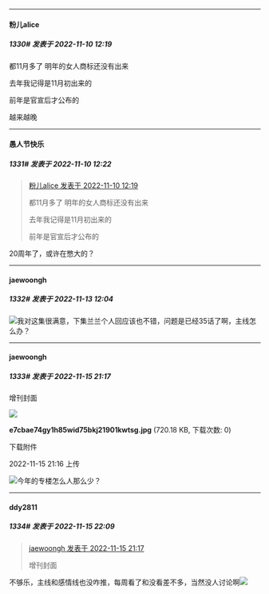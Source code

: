 

*****

####  粉儿alice  
##### 1330#       发表于 2022-11-10 12:19

都11月多了 明年的女人商标还没有出来

去年我记得是11月初出来的 

前年是官宣后才公布的

越来越晚



*****

####  愚人节快乐  
##### 1331#       发表于 2022-11-10 12:22

<blockquote><a href="httphttps://bbs.saraba1st.com/2b/forum.php?mod=redirect&amp;goto=findpost&amp;pid=58367270&amp;ptid=2034419" target="_blank">粉儿alice 发表于 2022-11-10 12:19</a>

都11月多了 明年的女人商标还没有出来

去年我记得是11月初出来的 

前年是官宣后才公布的</blockquote>
20周年了，或许在憋大的？



*****

####  jaewoongh  
##### 1332#       发表于 2022-11-13 12:04

<img src="https://static.saraba1st.com/image/smiley/face2017/117.png" referrerpolicy="no-referrer">我对这集很满意，下集兰兰个人回应该也不错，问题是已经35话了啊，主线怎么办？



*****

####  jaewoongh  
##### 1333#       发表于 2022-11-15 21:17

增刊封面

<img src="https://img.saraba1st.com/forum/202211/15/211649lrepypyolkw3pi6k.jpg" referrerpolicy="no-referrer">

<strong>e7cbae74gy1h85wid75bkj21901kwtsg.jpg</strong> (720.18 KB, 下载次数: 0)

下载附件

2022-11-15 21:16 上传

<img src="https://static.saraba1st.com/image/smiley/face2017/022.png" referrerpolicy="no-referrer">今年的专楼怎么人那么少？



*****

####  ddy2811  
##### 1334#       发表于 2022-11-15 22:09

<blockquote><a href="httphttps://bbs.saraba1st.com/2b/forum.php?mod=redirect&amp;goto=findpost&amp;pid=58453112&amp;ptid=2034419" target="_blank">jaewoongh 发表于 2022-11-15 21:17</a>

增刊封面</blockquote>
不够乐，主线和感情线也没咋推，每周看了和没看差不多，当然没人讨论啊<img src="https://static.saraba1st.com/image/smiley/face2017/066.png" referrerpolicy="no-referrer">

